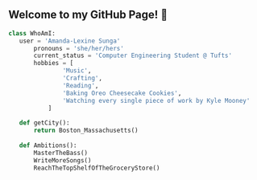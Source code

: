  ## Welcome to my GitHub Page! 🧋
 ```python
 class WhoAmI:
 	user = 'Amanda-Lexine Sunga'
		pronouns = 'she/her/hers'
		current_status = 'Computer Engineering Student @ Tufts'
		hobbies = [
				'Music',
				'Crafting',
				'Reading',
				'Baking Oreo Cheesecake Cookies',
				'Watching every single piece of work by Kyle Mooney'
			]
	
	def getCity():
		return Boston_Massachusetts()
	
	def Ambitions():
		MasterTheBass()
		WriteMoreSongs()
		ReachTheTopShelfOfTheGroceryStore()
	
 ```

<!---
amandalexine/amandalexine is a ✨ special ✨ repository because its `README.md` (this file) appears on your GitHub profile.
You can click the Preview link to take a look at your changes.
--->
